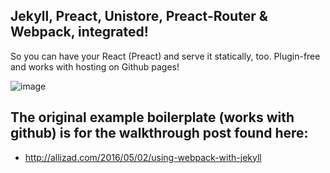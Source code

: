 ## Jekyll, Preact, Unistore, Preact-Router & Webpack, integrated!

So you can have your React (Preact) and serve it statically, too. Plugin-free and works with hosting on Github pages!

![image](https://cloud.githubusercontent.com/assets/5208932/14959264/1f4a0504-1054-11e6-9971-5b5d5143112e.png)

## The original example boilerplate (works with github) is for the walkthrough post found here:
- http://allizad.com/2016/05/02/using-webpack-with-jekyll

